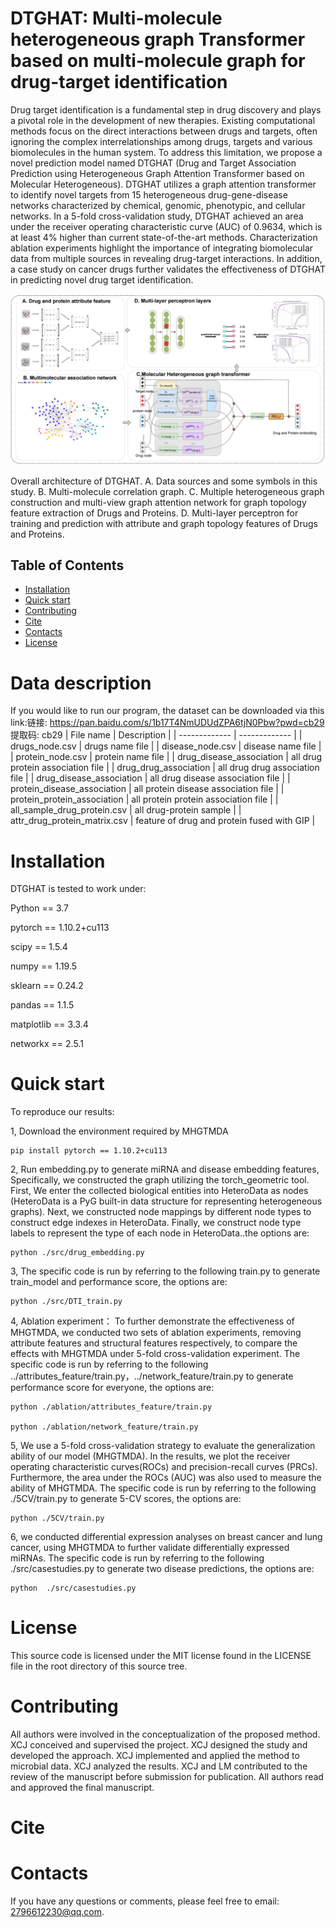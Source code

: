 # DTGHAT: Multi-molecule heterogeneous graph Transformer based on multi-molecule graph for drug-target identification
Drug target identification is a fundamental step in drug discovery and plays a pivotal role in the development of new therapies. Existing computational methods focus on the direct interactions between drugs and targets, often ignoring the complex interrelationships among drugs, targets and various biomolecules in the human system. To address this limitation, we propose a novel prediction model named DTGHAT (Drug and Target Association Prediction using Heterogeneous Graph Attention Transformer based on Molecular Heterogeneous). DTGHAT utilizes a graph attention transformer to identify novel targets from 15 heterogeneous drug-gene-disease networks characterized by chemical, genomic, phenotypic, and cellular networks. In a 5-fold cross-validation study, DTGHAT achieved an area under the receiver operating characteristic curve (AUC) of 0.9634, which is at least 4% higher than current state-of-the-art methods. Characterization ablation experiments highlight the importance of integrating biomolecular data from multiple sources in revealing drug-target interactions. In addition, a case study on cancer drugs further validates the effectiveness of DTGHAT in predicting novel drug target identification.

![Image text](https://github.com/stella-007/DTGHAT/blob/main/IMG/DTGHAT_00.png)

Overall architecture of DTGHAT. A. Data sources and some symbols in this study. B. Multi-molecule correlation graph. C. Multiple heterogeneous graph construction and multi-view graph attention network for graph topology feature extraction of Drugs and Proteins. D.  Multi-layer perceptron for training and prediction with attribute and graph topology features of Drugs and Proteins.
## Table of Contents
- [Installation](#installation)
- [Quick start](#quick-start)
- [Contributing](#contributing)
- [Cite](#cite)
- [Contacts](#contacts)
- [License](#license)

# Data description
If you would like to run our program, the dataset can be downloaded via this link:链接: https://pan.baidu.com/s/1b17T4NmUDUdZPA6tjN0Pbw?pwd=cb29 提取码: cb29
| File name  | Description |
| ------------- | ------------- |
| drugs_node.csv    | drugs name file  |
| disease_node.csv  | disease name file   |
| protein_node.csv  | protein name file   |
| drug_disease_association  | all drug protein association file   |
| drug_drug_association  | all drug drug association file   |
| drug_disease_association  | all drug disease association file   |
| protein_disease_association  | all protein disease association file   |
| protein_protein_association  | all protein protein association file   |
| all_sample_drug_protein.csv  | all drug-protein sample  |
| attr_drug_protein_matrix.csv | feature of drug and protein fused with GIP |


# Installation
DTGHAT is tested to work under:

Python == 3.7

pytorch == 1.10.2+cu113

scipy == 1.5.4

numpy == 1.19.5

sklearn == 0.24.2

pandas == 1.1.5

matplotlib == 3.3.4

networkx == 2.5.1

# Quick start
To reproduce our results:

1, Download the environment required by MHGTMDA
```
pip install pytorch == 1.10.2+cu113
```
2, Run embedding.py to generate miRNA and disease embedding features, Specifically, we constructed the graph utilizing the torch_geometric tool. First, We enter the collected biological entities into HeteroData as nodes (HeteroData is a PyG built-in data structure for representing heterogeneous graphs). Next, we constructed node mappings by different node types to construct edge indexes in HeteroData. Finally, we construct node type labels to represent the type of each node in HeteroData..the options are:
```
python ./src/drug_embedding.py
```
3, The specific code is run by referring to the following train.py to generate train_model and performance score, the options are:
```
python ./src/DTI_train.py

```
4, Ablation experiment： To further demonstrate the effectiveness of MHGTMDA, we conducted two sets of ablation experiments, removing attribute features and structural features respectively, to compare the effects with MHGTMDA under 5-fold cross-validation experiment. The specific code is run by referring to the following ../attributes_feature/train.py，../network_feature/train.py to generate performance score for everyone, the options are:
```
python ./ablation/attributes_feature/train.py

python ./ablation/network_feature/train.py
```
5, We use a 5-fold cross-validation strategy to evaluate the generalization ability of our model (MHGTMDA). In the results, we plot the receiver operating characteristic curves(ROCs) and precision-recall curves (PRCs). Furthermore, the area under the ROCs (AUC) was also used to measure the ability of MHGTMDA. The specific code is run by referring to the following ./5CV/train.py to generate 5-CV scores, the options are:
```
python ./5CV/train.py
```
6, we conducted differential expression analyses on breast cancer and lung cancer, using MHGTMDA to further validate differentially expressed miRNAs. The specific code is run by referring to the following ./src/casestudies.py to generate two disease predictions, the options are:
```
python  ./src/casestudies.py
```
# License
This source code is licensed under the MIT license found in the LICENSE file in the root directory of this source tree.



# Contributing

All authors were involved in the conceptualization of the proposed method. XCJ conceived and supervised the project. XCJ designed the study and developed the approach. XCJ implemented and applied the method to microbial data. XCJ analyzed the results. XCJ and LM contributed to the review of the manuscript before submission for publication. All authors read and approved the final manuscript.
# Cite



# Contacts
If you have any questions or comments, please feel free to email: 2796612230@qq.com.

